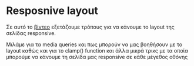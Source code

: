 # Resposnive layout

Σε αυτό το [βίντεο](https://youtu.be/8UJB9Ey1_54) εξετάζουμε τρόπους για να κάνουμε το layout της σελίδας responsive.

Μιλάμε για τα media queries και πως μπορούν να μας βοηθήσουν με το layout
καθώς και για το clamp() function και άλλα μικρά τρικς με τα οποία μπορούμε να κάνουμε τη σελίδα μας responsive σε κάθε μέγεθος οθόνης